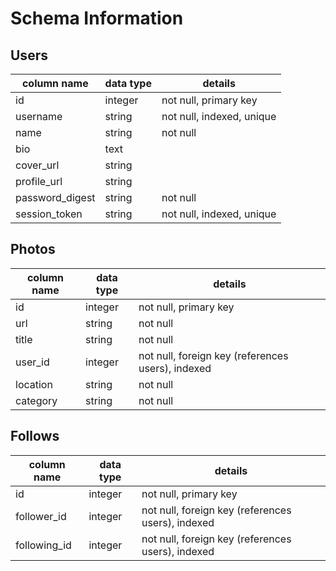 # Schema Information

## Users
column name     | data type | details
----------------|-----------|-----------------------
id              | integer   | not null, primary key
username        | string    | not null, indexed, unique
name            | string    | not null
bio             | text      |
cover_url       | string    |
profile_url     | string    |
password_digest | string    | not null
session_token   | string    | not null, indexed, unique

## Photos
column name | data type | details
------------|-----------|-----------------------
id          | integer   | not null, primary key
url         | string    | not null
title       | string    | not null
user_id     | integer   | not null, foreign key (references users), indexed
location    | string    | not null
category    | string    | not null

## Follows
column name | data type | details
-------------|-----------|-----------------------
id           | integer   | not null, primary key
follower_id  | integer   | not null, foreign key (references users), indexed
following_id | integer   | not null, foreign key (references users), indexed
